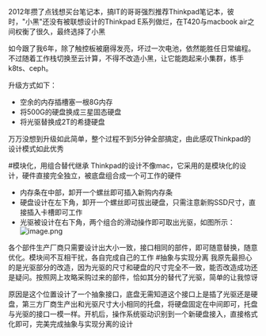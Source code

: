 2012年攒了点钱想买台笔记本，搞IT的哥哥强烈推荐Thinkpad笔记本，彼时，"小黑"还没有被联想设计的Thinkpad E系列做烂，在T420与macbook air之间权衡了很久，最终选择了小黑

如今跟了我6年，除了触控板被磨得发亮，坏过一次电池，依然能胜任日常编程。不过随着工作栈切换至云计算，不得不改造小黑，让它能跑起来小集群，练手k8ts、ceph。

升级方式如下：
- 空余的内存插槽塞一根8G内存
- 将500G的硬盘换成三星固态硬盘
- 将光驱替换成2T的希捷硬盘

万万没想到升级如此简单，整个过程不到5分钟全部搞定，由此感叹Thinkpad的设计模式如此优秀

#模块化，用组合替代继承
Thinkpad的设计不像mac，它采用的是模块化的设计，硬件直接完全独立，被底盘组合成一个可工作的硬件
- 内存条在中部，卸开一个螺丝即可插入新购内存条
- 硬盘设计在左下角，卸开一个螺丝即可拔出硬盘，只需注意新购SSD尺寸，直接插入卡槽即可工作
- 光驱被设计在右下角，两个组合的滑动操作即可取出光驱，如图所示：
![image.png](http://upload-images.jianshu.io/upload_images/5945542-fbbf196ab4549dc9.png?imageMogr2/auto-orient/strip%7CimageView2/2/w/1240)

各个部件生产厂商只需要设计出大小一致，接口相同的部件，即可随意替换，随意优化。模块间不互相干扰，各自完成自己的工作
#抽象与实现分离
我原先最担心的是光驱部分的改造，因为光驱的尺寸和硬盘的尺寸完全不一致，能否改造成功还是疑问。按照网上攻略采购过来的部件，恰如其分的替代了光驱，简单的让我惊讶

原因是这个位置设计了一个抽象接口，底盘无需知道这个接口上是插了光驱还是硬盘，第三方厂商生产出和光驱尺寸大小相同的托盘，将硬盘固定在中间即可，托盘与光驱的接口一模一样。开机后，操作系统驱动识别到一个新硬盘接入，直接格式化即可，完美完成抽象与实现分离的设计
